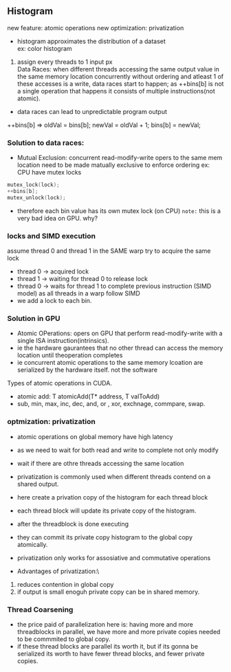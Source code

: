 ## Histogram
new feature: atomic operations
new optimization: privatization

- histogram approximates the distribution of a dataset\
ex: color histogram

1. assign every threads to 1 input px\
Data Races: when different threads accessing the same output value in the same memory location concurrently without ordering and atleast 1 of these accesses is a write, data races start to happen; as ++bins[b] is not a single operation that happens it consists of multiple instructions(not atomic).
- data races can lead to unpredictable program output

++bins[b] => oldVal = bins[b]; newVal = oldVal + 1; bins[b] = newVal;

### Solution to data races:
- Mutual Exclusion: concurrent read-modify-write opers to the same mem location need to be made matually exclusive to enforce ordering
ex: CPU have mutex locks

```c
mutex_lock(lock);
++bins[b];
mutex_unlock(lock);
```

- therefore each bin value has its own mutex lock (on CPU)
`note:` this is a very bad idea on GPU. why?

### locks and SIMD execution
assume thread 0 and thread 1 in the SAME warp try to acquire the same lock
- thread 0 -> acquired lock 
- thread 1 -> waiting for thread 0 to release lock
- thread 0 -> waits for thread 1 to complete previous instruction (SIMD model)
as all threads in a warp follow SIMD
- we add a lock to each bin.

### Solution in GPU
- Atomic OPerations: opers on GPU that perform read-modify-write with a single ISA instruction(intrinsics).
- ie the hardware gaurantees that no other thread can access the memory location until theoperation completes
- ie concurrent atomic operations to the same memory lcoation are serialized by the hardware itself. not the software

Types of atomic operations in CUDA.
- atomic add: T atomicAdd(T* address, T valToAdd)
- sub, min, max, inc, dec, and, or , xor, exchnage, commpare, swap.

### optmization: privatization
- atomic operations on global memory have high latency
- as we need to wait for both read and write to complete not only modify
- wait if there are othre threads accessing the same location

- privatization is commonly used when different threads contend on a shared output.
- here create a privation copy of the histogram for each thread block
- each thread block will update its private copy of the histogram.
- after the threadblock is done executing
- they can commit its private copy histogram to the global copy atomically.

- privatization only works for assosiative and commutative operations

- Advantages of privatization:\
1. reduces contention in global copy
2. if output is small enoguh private copy can be in shared memory.

### Thread Coarsening
- the price paid of parallelization here is: having more and more threadblocks in parallel, we have more and more private copies needed to be commmited to global copy.
- if these thread blocks are parallel its worth it, but if its gonna be serialized its worth to have fewer thread blocks, and fewer private copies.

